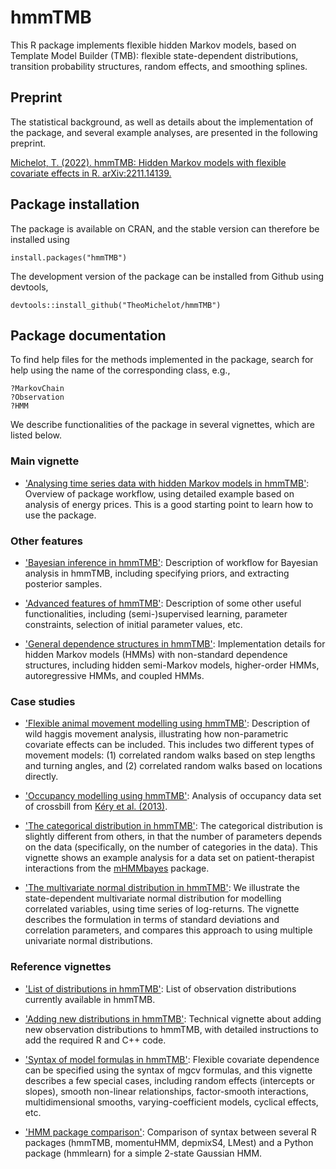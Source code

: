 # hmmTMB

This R package implements flexible hidden Markov models, based on Template Model Builder (TMB): flexible state-dependent distributions, transition probability structures, random effects, and smoothing splines. 

## Preprint

The statistical background, as well as details about the implementation of the package, and several example analyses, are presented in the following preprint.

[Michelot, T. (2022). hmmTMB: Hidden Markov models with flexible covariate effects in R. arXiv:2211.14139.](https://arxiv.org/abs/2211.14139)

## Package installation

The package is available on CRAN, and the stable version can therefore be installed using
```
install.packages("hmmTMB")
```

The development version of the package can be installed from Github using devtools,
```
devtools::install_github("TheoMichelot/hmmTMB")
```

## Package documentation

To find help files for the methods implemented in the package, search for help using the name of the corresponding class, e.g.,
```
?MarkovChain
?Observation
?HMM
```

We describe functionalities of the package in several vignettes, which are listed below.

### Main vignette

- ['Analysing time series data with hidden Markov models in hmmTMB'](https://github.com/TheoMichelot/hmmTMB/blob/master/vignettes/hmmTMB_workflow.pdf): Overview of package workflow, using detailed example based on analysis of energy prices. This is a good starting point to learn how to use the package.
 
### Other features
 
- ['Bayesian inference in hmmTMB'](https://github.com/TheoMichelot/hmmTMB/blob/master/vignettes/hmmTMB_example_stan.pdf): Description of workflow for Bayesian analysis in hmmTMB, including specifying priors, and extracting posterior samples.
 
- ['Advanced features of hmmTMB'](https://github.com/TheoMichelot/hmmTMB/blob/master/vignettes/hmmTMB_advanced_features.pdf): Description of some other useful functionalities, including (semi-)supervised learning, parameter constraints, selection of initial parameter values, etc.
 
- ['General dependence structures in hmmTMB'](https://github.com/TheoMichelot/hmmTMB/blob/master/vignettes/hmmTMB_general_structures.pdf): Implementation details for hidden Markov models (HMMs) with non-standard dependence structures, including hidden semi-Markov models, higher-order HMMs, autoregressive HMMs, and coupled HMMs.
 
### Case studies
  
- ['Flexible animal movement modelling using hmmTMB'](https://github.com/TheoMichelot/hmmTMB/blob/master/vignettes/hmmTMB_example_movement.pdf): Description of wild haggis movement analysis, illustrating how non-parametric covariate effects can be included. This includes two different types of movement models: (1) correlated random walks based on step lengths and turning angles, and (2) correlated random walks based on locations directly.
 
- ['Occupancy modelling using hmmTMB'](https://github.com/TheoMichelot/hmmTMB/blob/master/vignettes/hmmTMB_example_occupancy.pdf): Analysis of occupancy data set of crossbill from [Kéry et al. (2013)](https://onlinelibrary.wiley.com/doi/10.1111/jbi.12087).

- ['The categorical distribution in hmmTMB'](https://github.com/TheoMichelot/hmmTMB/blob/master/vignettes/hmmTMB_example_categorical.pdf): The categorical distribution is slightly different from others, in that the number of parameters depends on the data (specifically, on the number of categories in the data). This vignette shows an example analysis for a data set on patient-therapist interactions from the [mHMMbayes](https://cran.r-project.org/package=mHMMbayes) package.
 
 - ['The multivariate normal distribution in hmmTMB'](https://github.com/TheoMichelot/hmmTMB/blob/master/vignettes/hmmTMB_example_mvn.pdf): We illustrate the state-dependent multivariate normal distribution for modelling correlated variables, using time series of log-returns. The vignette describes the formulation in terms of standard deviations and correlation parameters, and compares this approach to using multiple univariate normal distributions.
 
### Reference vignettes
 
- ['List of distributions in hmmTMB'](https://github.com/TheoMichelot/hmmTMB/blob/master/vignettes/hmmTMB_dist_list.pdf): List of observation distributions currently available in hmmTMB.

- ['Adding new distributions in hmmTMB'](https://github.com/TheoMichelot/hmmTMB/blob/master/vignettes/hmmTMB_adding_distributions.pdf): Technical vignette about adding new observation distributions to hmmTMB, with detailed instructions to add the required R and C++ code.
  
- ['Syntax of model formulas in hmmTMB'](https://github.com/TheoMichelot/hmmTMB/blob/master/vignettes/hmmTMB_formula_syntax.pdf): Flexible covariate dependence can be specified using the syntax of mgcv formulas, and this vignette describes a few special cases, including random effects (intercepts or slopes), smooth non-linear relationships, factor-smooth interactions, multidimensional smooths, varying-coefficient models, cyclical effects, etc.

- ['HMM package comparison'](https://github.com/TheoMichelot/hmmTMB/blob/master/vignettes/hmmTMB_package_comparison.pdf): Comparison of syntax between several R packages (hmmTMB, momentuHMM, depmixS4, LMest) and a Python package (hmmlearn) for a simple 2-state Gaussian HMM.
